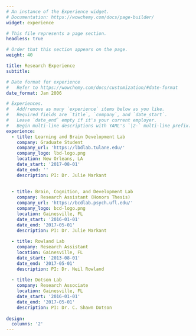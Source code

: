 ```yaml
---
# An instance of the Experience widget.
# Documentation: https://wowchemy.com/docs/page-builder/
widget: experience

# This file represents a page section.
headless: true

# Order that this section appears on the page.
weight: 40

title: Research Experience
subtitle:

# Date format for experience
#   Refer to https://wowchemy.com/docs/customization/#date-format
date_format: Jan 2006

# Experiences.
#   Add/remove as many `experience` items below as you like.
#   Required fields are `title`, `company`, and `date_start`.
#   Leave `date_end` empty if it's your current employer.
#   Begin multi-line descriptions with YAML's `|2-` multi-line prefix.
experience:
  - title: Learning and Brain Development Lab
    company: Graduate Student
    company_url: 'https://lbdlab.tulane.edu/'
    company_logo: lbd-logo.png
    location: New Orleans, LA
    date_start: '2017-08-01'
    date_end: ''
    description: PI: Dr. Julie Markant
        
        
  - title: Brain, Cognition, and Development Lab
    company: Research Assistant (Honors Thesis)
    company_url: 'https://bcdlab.psych.ufl.edu/'
    company_logo: bcd-logo.png
    location: Gainesville, FL
    date_start: '2016-01-01'
    date_end: '2017-05-01'
    description: PI: Dr. Julie Markant
        
  - title: Rowland Lab
    company: Research Assistant
    location: Gainesville, FL
    date_start: '2013-08-01'
    date_end: '2017-05-01'
    description: PI: Dr. Neil Rowland
        
  - title: Dotson Lab
    company: Research Associate
    location: Gainesville, FL
    date_start: '2016-01-01'
    date_end: '2017-05-01'
    description: PI: Dr. C. Shawn Dotson
    
design:
  columns: '2'
---
```

